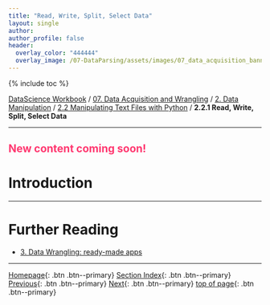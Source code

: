 ```yaml
---
title: "Read, Write, Split, Select Data"
layout: single
author:
author_profile: false
header:
  overlay_color: "444444"
  overlay_image: /07-DataParsing/assets/images/07_data_acquisition_banner.png
---
```


{% include toc %}

[DataScience Workbook](https://datascience.101workbook.org/) / [07. Data Acquisition and Wrangling](../../00-DataParsing-LandingPage.md) / [2. Data Manipulation](../01-data-manipulation.md) / [2.2 Manipulating Text Files with Python](01-manipulate-data-with-python.md) / **2.2.1 Read, Write, Split, Select Data**

---


## <span style="color: #ff3870;">New content coming soon!</span>

# Introduction





___
# Further Reading
* [3. Data Wrangling: ready-made apps](../../03-DATA-WRANGLING-APPS/00-data-wrangling-apps)

___

[Homepage](../../../index.md){: .btn  .btn--primary}
[Section Index](../../00-DataParsing-LandingPage){: .btn  .btn--primary}
[Previous](01-manipulate-data-with-python){: .btn  .btn--primary}
[Next](../../03-DATA-WRANGLING-APPS/00-data-wrangling-apps){: .btn  .btn--primary}
[top of page](#introduction){: .btn  .btn--primary}
